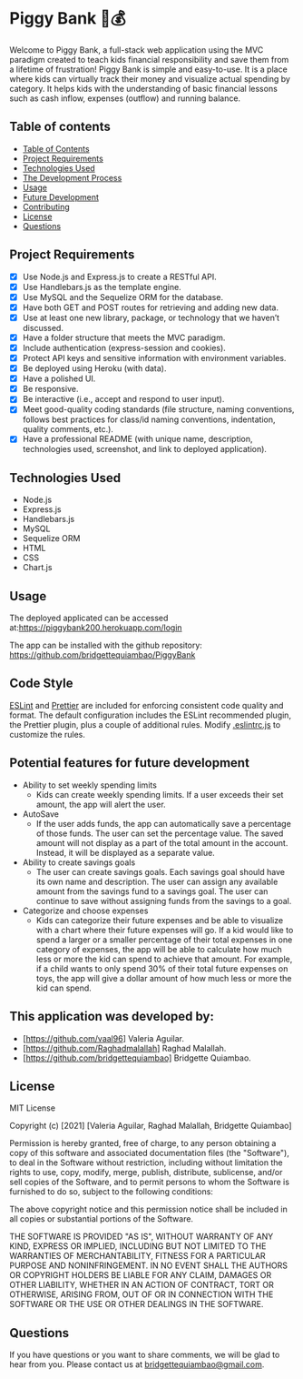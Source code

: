 # Piggy Bank 🐷💰

Welcome to Piggy Bank, a full-stack web application using the MVC paradigm created to teach kids financial responsibility and save them from a lifetime of frustration! Piggy Bank is simple and easy-to-use. It is a place where kids can virtually track their money and visualize actual spending by category. It helps kids with the understanding of basic financial lessons such as cash inflow, expenses (outflow) and running balance.


## Table of contents

  - [Table of Contents](#table-of-contents)
  - [Project Requirements](#project-requirements)
  - [Technologies Used](#technologies-used)
  - [The Development Process](#the-development-process)
  - [Usage](#Usage)
  - [Future Development](#potential-features-for-future-development)
  - [Contributing](#this-application-was-developed-by)
  - [License](#license)
  - [Questions](#questions)

## Project Requirements 

- [x] Use Node.js and Express.js to create a RESTful API.
- [x] Use Handlebars.js as the template engine.
- [x] Use MySQL and the Sequelize ORM for the database.
- [x] Have both GET and POST routes for retrieving and adding new data.
- [x] Use at least one new library, package, or technology that we haven’t discussed.
- [x] Have a folder structure that meets the MVC paradigm.
- [x] Include authentication (express-session and cookies).
- [x] Protect API keys and sensitive information with environment variables.
- [x] Be deployed using Heroku (with data).
- [x] Have a polished UI.
- [x] Be responsive.
- [x] Be interactive (i.e., accept and respond to user input).
- [x] Meet good-quality coding standards (file structure, naming conventions, follows best practices for class/id naming conventions, indentation, quality comments, etc.).
- [x] Have a professional README (with unique name, description, technologies used, screenshot, and link to deployed application).

## Technologies Used

- Node.js
- Express.js
- Handlebars.js 
- MySQL
- Sequelize ORM
- HTML
- CSS
- Chart.js

## Usage


The deployed applicated can be accessed at:https://piggybank200.herokuapp.com/login

The app can be installed with the github repository: https://github.com/bridgettequiambao/PiggyBank


## Code Style

[ESLint](https://eslint.org/) and [Prettier](https://prettier.io/) are included for enforcing consistent code quality and format. The default configuration includes the ESLint recommended plugin, the Prettier plugin, plus a couple of additional rules. Modify [.eslintrc.js](./.eslintrc.json) to customize the rules.

## Potential features for future development 

- Ability to set weekly spending limits
    - Kids can create weekly spending limits. If a user exceeds their set amount, the app will alert the user. 
-  AutoSave
    - If the user adds funds, the app can automatically save a percentage of those funds. The user can set the percentage value. The saved amount will not display as a part of the total amount in the account. Instead, it will be displayed as a separate value.
- Ability to create savings goals 
    - The user can create savings goals. Each savings goal should have its own name and description. The user can assign any available amount from the savings fund to a savings goal. The user can continue to save without assigning funds from the savings to a goal. 
- Categorize and choose expenses
    - Kids can categorize their future expenses and be able to visualize with a chart where their future expenses will go. If a kid would like to spend a larger or a smaller percentage of their total expenses in one category of expenses, the app will be able to calculate how much less or more the kid can spend to achieve that amount. For example, if a child wants to only spend 30% of their total future expenses on toys, the app will give a dollar amount of how much less or more the kid can spend. 

## This application was developed by:

- [https://github.com/vaal96] Valeria Aguilar.
- [https://github.com/Raghadmalallah] Raghad Malallah.
- [https://github.com/bridgettequiambao] Bridgette Quiambao.

## License 

MIT License

Copyright (c) [2021] [Valeria Aguilar, Raghad Malallah, Bridgette Quiambao]

Permission is hereby granted, free of charge, to any person obtaining a copy
of this software and associated documentation files (the "Software"), to deal
in the Software without restriction, including without limitation the rights
to use, copy, modify, merge, publish, distribute, sublicense, and/or sell
copies of the Software, and to permit persons to whom the Software is
furnished to do so, subject to the following conditions:

The above copyright notice and this permission notice shall be included in all
copies or substantial portions of the Software.

THE SOFTWARE IS PROVIDED "AS IS", WITHOUT WARRANTY OF ANY KIND, EXPRESS OR
IMPLIED, INCLUDING BUT NOT LIMITED TO THE WARRANTIES OF MERCHANTABILITY,
FITNESS FOR A PARTICULAR PURPOSE AND NONINFRINGEMENT. IN NO EVENT SHALL THE
AUTHORS OR COPYRIGHT HOLDERS BE LIABLE FOR ANY CLAIM, DAMAGES OR OTHER
LIABILITY, WHETHER IN AN ACTION OF CONTRACT, TORT OR OTHERWISE, ARISING FROM,
OUT OF OR IN CONNECTION WITH THE SOFTWARE OR THE USE OR OTHER DEALINGS IN THE
SOFTWARE.

## Questions

If you have questions or you want to share comments, we will be glad to hear from you. Please contact us at bridgettequiambao@gmail.com.
